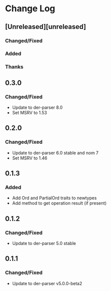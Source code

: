 # Change Log

## [Unreleased][unreleased]

### Changed/Fixed

### Added

### Thanks

## 0.3.0

### Changed/Fixed

- Update to der-parser 8.0
- Set MSRV to 1.53

## 0.2.0

### Changed/Fixed

- Update to der-parser 6.0 stable and nom 7
- Set MSRV to 1.46

## 0.1.3

### Added

- Add Ord and PartialOrd traits to newtypes
- Add method to get operation result (if present)

## 0.1.2

### Changed/Fixed

- Update to der-parser 5.0 stable

## 0.1.1

### Changed/Fixed

- Update to der-parser v5.0.0-beta2


